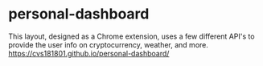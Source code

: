 # personal-dashboard
This layout, designed as a Chrome extension, uses a few different API's to provide the user info on cryptocurrency, weather, and more.
https://cvs181801.github.io/personal-dashboard/
